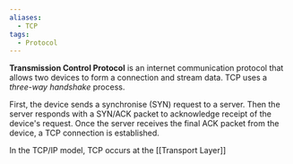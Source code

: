 ```yaml
---
aliases:
  - TCP
tags:
  - Protocol
---
```

**Transmission Control Protocol** is an internet communication protocol that allows two devices to form a connection and stream data. TCP uses a *three-way handshake* process. 

First, the device sends a synchronise (SYN) request to a server. Then the server responds with a SYN/ACK packet to acknowledge receipt of the device's request. Once the server receives the final ACK packet from the device, a TCP connection is established. 

In the TCP/IP model, TCP occurs at the [[Transport Layer]]